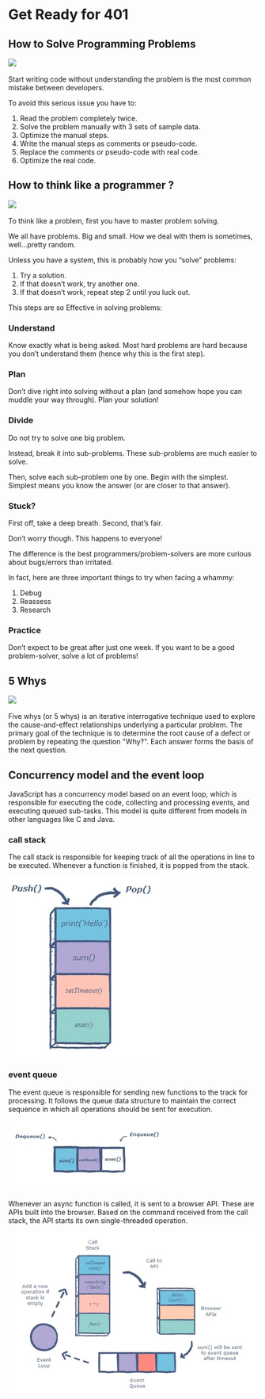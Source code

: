 # Get Ready for 401

## How to Solve Programming Problems

![](https://pas-wordpress-media.s3.amazonaws.com/content/uploads/2019/04/22121218/LivePlan-Headers-1.jpg)


Start writing code without understanding the problem is the most common mistake between developers.

To avoid this serious issue you have to:

1) Read the problem completely twice.
2) Solve the problem manually with 3 sets of sample data.
3) Optimize the manual steps.
4) Write the manual steps as comments or pseudo-code.
5) Replace the comments or pseudo-code with real code.
6) Optimize the real code.


## How to think like a programmer ?

![](https://media.geeksforgeeks.org/wp-content/cdn-uploads/20200326191711/How-to-Think-Like-a-Programmer.png)

To think like a problem, first you have to master problem solving.

We all have problems. Big and small. How we deal with them is sometimes, well…pretty random.

Unless you have a system, this is probably how you “solve” problems:

1) Try a solution.
2) If that doesn’t work, try another one.
3) If that doesn’t work, repeat step 2 until you luck out.

This steps are so Effective in solving problems:

### Understand

Know exactly what is being asked. Most hard problems are hard because you don’t understand them (hence why this is the first step).

### Plan

Don’t dive right into solving without a plan (and somehow hope you can muddle your way through). Plan your solution!

### Divide

Do not try to solve one big problem. 

Instead, break it into sub-problems. These sub-problems are much easier to solve.

Then, solve each sub-problem one by one. Begin with the simplest. Simplest means you know the answer (or are closer to that answer).

### Stuck?

First off, take a deep breath. Second, that’s fair.

Don’t worry though. This happens to everyone!

The difference is the best programmers/problem-solvers are more curious about bugs/errors than irritated.

In fact, here are three important things to try when facing a whammy:
1) Debug
2) Reassess
3) Research

### Practice

Don’t expect to be great after just one week. If you want to be a good problem-solver, solve a lot of problems!

## 5 Whys

![](https://www.taproot.com/wp-content/uploads/2018/11/2245FC38580D539E1A.png)

Five whys (or 5 whys) is an iterative interrogative technique used to explore the cause-and-effect relationships underlying a particular problem. The primary goal of the technique is to determine the root cause of a defect or problem by repeating the question "Why?". Each answer forms the basis of the next question.

## Concurrency model and the event loop

JavaScript has a concurrency model based on an event loop, which is responsible for executing the code, collecting and processing events, and executing queued sub-tasks. This model is quite different from models in other languages like C and Java.


### call stack

The call stack is responsible for keeping track of all the operations in line to be executed. Whenever a function is finished, it is popped from the stack.

![](../images/call-stack.JPG)


### event queue

The event queue is responsible for sending new functions to the track for processing. It follows the queue data structure to maintain the correct sequence in which all operations should be sent for execution.

![](../images/event-que.JPG)


Whenever an async function is called, it is sent to a browser API. These are APIs built into the browser. Based on the command received from the call stack, the API starts its own single-threaded operation.

![](../images/event-loop.JPG)
